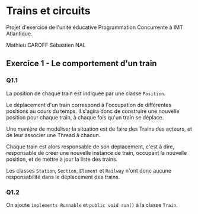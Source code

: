 # Trains et circuits

Projet d'exercice de l'unité éducative Programmation Concurrente à
IMT Atlantique.

Mathieu CAROFF
Sébastien NAL

## Exercice 1 - Le comportement d'un train

### Q1.1

La position de chaque train est indiquée par une classe `Position`.

Le déplacement d'un train correspond à l'occupation de différentes positions
au cours du temps. Il s'agira donc de construire une nouvelle position pour
chaque train, à chaque fois qu'un train se déplace.

Une manière de modéliser la situation est de faire des Trains des acteurs,
et de leur associer une Thread à chacun.

Chaque train est alors responsable de son déplacement, c'est à dire,
responsable de créer une nouvelle instance de train, occupant la
nouvelle position, et de mettre à jour la liste des trains.

Les classes `Station`, `Section`, `Element` et `Railway` n'ont donc aucune
responsabilité dans le déplacement des trains.

### Q1.2

On ajoute `implements Runnable` et `public void run()` à la classe `Train`.
